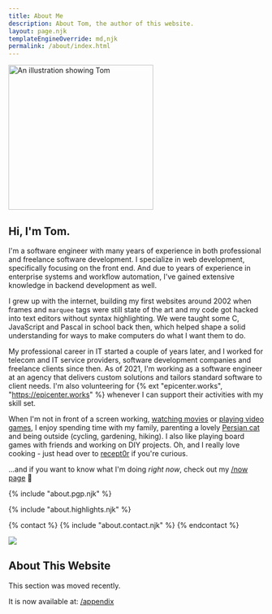 ```yaml
---
title: About Me
description: About Tom, the author of this website.
layout: page.njk
templateEngineOverride: md,njk
permalink: /about/index.html
---
```

<div class="flex flex-row justify-content-between align-items-center flex-wrap mb1">
  <div class="w25 w75m p1 mx-auto">
    <img class="img-fluid circle shadow u-photo" src="/img/ttntm.webp" alt="An illustration showing Tom" title="Yup, that could be me." width="285" height="285">
  </div>
  <div class="w75 w100m indent-2-md">
    <h2 class="h3">
      Hi, I'm Tom.
    </h2>
    <p class="p-note m0">
      I'm a software engineer with many years of experience in both professional and freelance software development. I specialize in web development, specifically focusing on the front end. And due to years of experience in enterprise systems and workflow automation, I've gained extensive knowledge in backend development as well.
    </p>
  </div>
</div>

I grew up with the internet, building my first websites around 2002 when frames and `marquee` tags were still state of the art and my code got hacked into text editors without syntax highlighting. We were taught some C, JavaScript and Pascal in school back then, which helped shape a solid understanding for ways to make computers do what I want them to do.

My professional career in IT started a couple of years later, and I worked for telecom and IT service providers, software development companies and freelance clients since then. As of 2021, I'm working as a software engineer at an agency that delivers custom solutions and tailors standard software to client needs. I'm also volunteering for {% ext "epicenter.works", "https://epicenter.works" %} whenever I can support their activities with my skill set.

When I'm not in front of a screen working, <a href="https://watch3r.app" target="_blank">watching movies</a> or [playing video games](/games/), I enjoy spending time with my family, parenting a lovely [Persian cat](#cat) and being outside (cycling, gardening, hiking). I also like playing board games with friends and working on DIY projects. Oh, and I really love cooking - just head over to <a href="https://recept0r.com" target="_blank">recept0r</a> if you're curious.

...and if you want to know what I'm doing _right now_, check out my [/now page](/now/) 🚀

{% include "about.pgp.njk" %}

{% include "about.highlights.njk" %}

<div class="hr shadow mt2 mb2"></div>

{% contact %}
  {% include "about.contact.njk" %}
{% endcontact %}

<p id="cat" class="text-center mt2 mb0">
  <a href="https://pixelfed.social/alfithecat" rel="noreferrer" target="_blank" title="Meow!">
    <img class="m0 mx-auto" src="/img/walking_cat.gif">
  </a>
</p>
<div class="hr shadow mb2" style="margin-top: 0;"></div>

## About This Website

This section was moved recently.

It is now available at: [/appendix](/appendix/)
